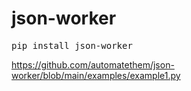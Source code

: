 # json-worker

<pre>
pip install json-worker
</pre>

https://github.com/automatethem/json-worker/blob/main/examples/example1.py
